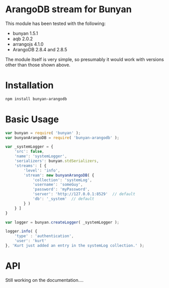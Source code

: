# ArangoDB stream for Bunyan

This module has been tested with the following:

* bunyan 1.5.1
* aqb 2.0.2
* arrangojs 4.1.0
* ArangoDB 2.8.4 and 2.8.5

The module itself is very simple, so presumably it would work with versions other than those shown above.

# Installation

```sh
npm install bunyan-arangodb
```

# Basic Usage

```js
var bunyan = require( 'bunyan' );
var bunyanArangoDB = require( 'bunyan-arangodb' );

var _systemLogger = {
    'src': false,
    'name': 'systemLogger',
    'serializers': bunyan.stdSerializers,
    'streams': [ {
        'level': 'info',
        'stream': new bunyanArangoDB( {
            'collection': 'systemLog',
            'username': 'someGuy',
            'password': 'myPassword',
            'server': 'http://127.0.0.1:8529'  // default
            'db': '_system'  // default
        } )
    } ]
}

var logger = bunyan.createLogger( _systemLogger );

logger.info( {
    'type' : 'authentication',
    'user': 'kurt'
}, 'Kurt just added an entry in the systemLog collection.' );
```
# API

Still working on the documentation....
